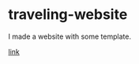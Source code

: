 # traveling-website
I made a website with some template.

[link](https://vazgenm2.github.io/traveling-website/)
